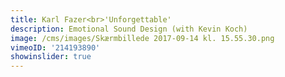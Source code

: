 ```yaml
---
title: Karl Fazer<br>'Unforgettable'
description: Emotional Sound Design (with Kevin Koch)
image: /cms/images/Skærmbillede 2017-09-14 kl. 15.55.30.png
vimeoID: '214193890'
showinslider: true
---
```





